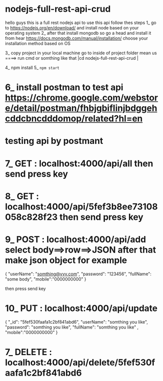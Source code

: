 # nodejs-full-rest-api-crud

hello guys this is a full rest nodejs api 
to use this api follow thes steps
 1_ go to https://nodejs.org/en/download/ and install node based on your operating system
 2_ after that install mongodb so go a head and install it from hear https://docs.mongodb.com/manual/installation/
 choose your installation method based on OS

 3_ copy project in your local machine 
 go to inside of project folder mean us ====> run cmd or somthing like that |cd nodejs-full-rest-api-crud |

 4_ npm install 
 5_ `npm start` 
# 6_ install postman to test api https://chrome.google.com/webstore/detail/postman/fhbjgbiflinjbdggehcddcbncdddomop/related?hl=en

# testing api by postmant

# 7_ GET  : localhost:4000/api/all  then send press key
# 8_ GET  : localhost:4000/api/5fef3b8ee73108058c828f23  then send press key
# 9_ POST   : localhost:4000/api/add  select body==>row==>JSON  after that make json object for example

 {
  "userName": "somthing@vvv.com",
   "password": "123456",
   "fullName": "some body",
   "mobile":"0000000000"
 }

 then press send key
 
# 10_ PUT  : localhost:4000/api/update  
{
        "_id": "5fef530faafa1c2bf841abd6",
        "userName": "somthing you like",
        "password": "somthing you like",
        "fullName": "somthing you like" ,
        "mobile":"0000000000"
 }
 
# 7_ DELETE  : localhost:4000/api/delete/5fef530faafa1c2bf841abd6 



